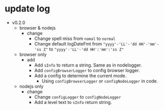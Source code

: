 # update log

- v0.2.0
  - browser & nodejs
    - change
      - Change spell miss from `nomal` to `normal`
      - Change default logDateFmt from `"yyyy'-'LL'-'dd HH'-'mm'-'ss Z"` to `"yyyy'-'LL'-'dd HH':'mm':'ss Z"`
  - browser only
    - add
      - Add `sInfo` to return a string. Same as in nodelogger.
      - Add `configBrowserLogger` to config browser logger.
      - Add a config to determine the current mode.
        - Using `configBrowserLogger` or `configNodeLogger` in code.
  - nodejs only
    - change
      - Change `configLogger` to `configNodeLogger`
      - Add a level text to `sInfo` return string.
